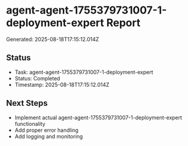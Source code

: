 # agent-agent-1755379731007-1-deployment-expert Report

Generated: 2025-08-18T17:15:12.014Z

## Status
- Task: agent-agent-1755379731007-1-deployment-expert
- Status: Completed
- Timestamp: 2025-08-18T17:15:12.014Z

## Next Steps
- Implement actual agent-agent-1755379731007-1-deployment-expert functionality
- Add proper error handling
- Add logging and monitoring
